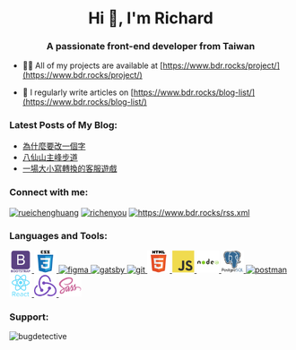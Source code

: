 <h1 align="center">Hi 👋, I'm Richard</h1>
<h3 align="center">A passionate front-end developer from Taiwan</h3>

- 👨‍💻 All of my projects are available at [https://www.bdr.rocks/project/](https://www.bdr.rocks/project/)

- 📝 I regularly write articles on [https://www.bdr.rocks/blog-list/](https://www.bdr.rocks/blog-list/)

### Latest Posts of My Blog:

<!-- BLOG-POST-LIST:START -->
- [為什麼要改一個字](https://www.bdr.rocks/blog/2021-05-30-%E7%82%BA%E4%BB%80%E9%BA%BC%E8%A6%81%E6%94%B9%E4%B8%80%E5%80%8B%E5%AD%97/)
- [八仙山主峰步道](https://www.bdr.rocks/blog/%E5%85%AB%E4%BB%99%E5%B1%B1%E4%B8%BB%E5%B3%B0%E6%AD%A5%E9%81%93/)
- [一場大小寫轉換的客服遊戲](https://www.bdr.rocks/blog/2021-05-17-%E4%B8%80%E5%A0%B4%E5%A4%A7%E5%B0%8F%E5%AF%AB%E8%BD%89%E6%8F%9B%E7%9A%84%E5%AE%A2%E6%9C%8D%E9%81%8A%E6%88%B2/)
<!-- BLOG-POST-LIST:END -->

<h3 align="left">Connect with me:</h3>
<p align="left">
<a href="https://linkedin.com/in/rueichenghuang" target="blank"><img align="center" src="https://raw.githubusercontent.com/rahuldkjain/github-profile-readme-generator/master/src/images/icons/Social/linked-in-alt.svg" alt="rueichenghuang" height="30" width="40" /></a>
<a href="https://fb.com/richenyou" target="blank"><img align="center" src="https://raw.githubusercontent.com/rahuldkjain/github-profile-readme-generator/master/src/images/icons/Social/facebook.svg" alt="richenyou" height="30" width="40" /></a>
<a href="https://www.bdr.rocks/rss.xml" target="blank"><img align="center" src="https://raw.githubusercontent.com/rahuldkjain/github-profile-readme-generator/master/src/images/icons/Social/rss.svg" alt="https://www.bdr.rocks/rss.xml" height="30" width="40" /></a>
</p>

<h3 align="left">Languages and Tools:</h3>
<p align="left"> <a href="https://getbootstrap.com" target="_blank"> <img src="https://raw.githubusercontent.com/devicons/devicon/master/icons/bootstrap/bootstrap-plain-wordmark.svg" alt="bootstrap" width="40" height="40"/> </a> <a href="https://www.w3schools.com/css/" target="_blank"> <img src="https://raw.githubusercontent.com/devicons/devicon/master/icons/css3/css3-original-wordmark.svg" alt="css3" width="40" height="40"/> </a> <a href="https://www.figma.com/" target="_blank"> <img src="https://www.vectorlogo.zone/logos/figma/figma-icon.svg" alt="figma" width="40" height="40"/> </a> <a href="https://www.gatsbyjs.com/" target="_blank"> <img src="https://www.vectorlogo.zone/logos/gatsbyjs/gatsbyjs-icon.svg" alt="gatsby" width="40" height="40"/> </a> <a href="https://git-scm.com/" target="_blank"> <img src="https://www.vectorlogo.zone/logos/git-scm/git-scm-icon.svg" alt="git" width="40" height="40"/> </a> <a href="https://www.w3.org/html/" target="_blank"> <img src="https://raw.githubusercontent.com/devicons/devicon/master/icons/html5/html5-original-wordmark.svg" alt="html5" width="40" height="40"/> </a> <a href="https://developer.mozilla.org/en-US/docs/Web/JavaScript" target="_blank"> <img src="https://raw.githubusercontent.com/devicons/devicon/master/icons/javascript/javascript-original.svg" alt="javascript" width="40" height="40"/> </a> <a href="https://nodejs.org" target="_blank"> <img src="https://raw.githubusercontent.com/devicons/devicon/master/icons/nodejs/nodejs-original-wordmark.svg" alt="nodejs" width="40" height="40"/> </a> <a href="https://www.postgresql.org" target="_blank"> <img src="https://raw.githubusercontent.com/devicons/devicon/master/icons/postgresql/postgresql-original-wordmark.svg" alt="postgresql" width="40" height="40"/> </a> <a href="https://postman.com" target="_blank"> <img src="https://www.vectorlogo.zone/logos/getpostman/getpostman-icon.svg" alt="postman" width="40" height="40"/> </a> <a href="https://reactjs.org/" target="_blank"> <img src="https://raw.githubusercontent.com/devicons/devicon/master/icons/react/react-original-wordmark.svg" alt="react" width="40" height="40"/> </a> <a href="https://redux.js.org" target="_blank"> <img src="https://raw.githubusercontent.com/devicons/devicon/master/icons/redux/redux-original.svg" alt="redux" width="40" height="40"/> </a> <a href="https://sass-lang.com" target="_blank"> <img src="https://raw.githubusercontent.com/devicons/devicon/master/icons/sass/sass-original.svg" alt="sass" width="40" height="40"/> </a> </p>

<h3 align="left">Support:</h3>
<p><a href="https://www.buymeacoffee.com/bugdetective"> <img align="left" src="https://cdn.buymeacoffee.com/buttons/v2/default-yellow.png" height="50" width="210" alt="bugdetective" /></a></p><br><br>
